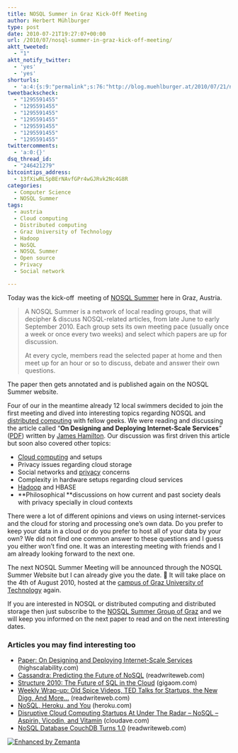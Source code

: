 ```yaml
---
title: NOSQL Summer in Graz Kick-Off Meeting
author: Herbert Mühlburger
type: post
date: 2010-07-21T19:27:07+00:00
url: /2010/07/nosql-summer-in-graz-kick-off-meeting/
aktt_tweeted:
  - "1"
aktt_notify_twitter:
  - 'yes'
  - 'yes'
shorturls:
  - 'a:4:{s:9:"permalink";s:76:"http://blog.muehlburger.at/2010/07/21/nosql-summer-in-graz-kick-off-meeting/";s:7:"tinyurl";s:26:"http://tinyurl.com/32vjldp";s:4:"isgd";s:18:"http://is.gd/kvwOw";s:5:"bitly";s:20:"http://bit.ly/dcOff0";}'
tweetbackscheck:
  - "1295591455"
  - "1295591455"
  - "1295591455"
  - "1295591455"
  - "1295591455"
  - "1295591455"
  - "1295591455"
twittercomments:
  - 'a:0:{}'
dsq_thread_id:
  - "246421279"
bitcointips_address:
  - 13fXiwRLSpBErNAvfGPr4wGJRvk2Nc4G8R
categories:
  - Computer Science
  - NOSQL Summer
tags:
  - austria
  - Cloud computing
  - Distributed computing
  - Graz University of Technology
  - Hadoop
  - NoSQL
  - NOSQL Summer
  - Open source
  - Privacy
  - Social network

---
```

Today was the kick-off  meeting of <a title="NOSQL Summer" href="http://nosqlsummer.org/" target="_blank">NOSQL Summer</a> here in Graz, Austria.

> A NOSQL Summer is a network of local reading groups, that will decipher & discuss NOSQL-related articles, from late June to early September 2010. Each group sets its own meeting pace (usually once a week or once every two weeks) and select which papers are up for discussion.
> 
> At every cycle, members read the selected paper at home and then meet up for an hour or so to discuss, debate and answer their own questions.

The paper then gets annotated and is published again on the NOSQL Summer website.

Four of our in the meantime already 12 local swimmers decided to join the first meeting and dived into interesting topics regarding NOSQL and <a class="zem_slink" title="Distributed computing" rel="wikipedia" href="http://en.wikipedia.org/wiki/Distributed_computing">distributed computing</a> with fellow geeks. We were reading and discussing the article called &#8220;**On Designing and Deploying Internet-Scale Services**&#8221; (<a title="On Designing and Deploying Internet-Scale Services" href="http://nosqlsummer.org/paper/designing-and-deploying-internet-scale-services" target="_blank">PDF</a>) written by <a title="James Hamilton" href="http://perspectives.mvdirona.com/" target="_blank">James Hamilton</a>. Our discussion was first driven this article but soon also covered other topics:

  * <a class="zem_slink" title="Cloud Computing" rel="wikinvest" href="http://www.wikinvest.com/concept/Cloud_Computing">Cloud computing</a> and setups
  * Privacy issues regarding cloud storage
  * Social networks and <a class="zem_slink" title="Privacy" rel="wikipedia" href="http://en.wikipedia.org/wiki/Privacy">privacy</a> concerns
  * Complexity in hardware setups regarding cloud services
  * <a class="zem_slink" title="Hadoop" rel="homepage" href="http://hadoop.apache.org/">Hadoop</a> and HBASE
  * **_<span style="font-weight: normal;"><span style="font-style: normal;">Philosophical</span><strong> </strong></span>_**discussions on how current and past society deals with privacy specially in cloud contexts

There were a lot of different opinions and views on using internet-services and the cloud for storing and processing one&#8217;s own data. Do you prefer to keep your data in a cloud or do you prefer to host all of your data by your own? We did not find one common answer to these questions and I guess you either won&#8217;t find one. It was an interesting meeting with friends and I am already looking forward to the next one.

The next NOSQL Summer Meeting will be announced through the NOSQL Summer Website but I can already give you the date. 🙂 It will take place on the 4th of August 2010, hosted at the <a title="Graz University of Technology, Steyrergasse 30, Room CE08" href="http://maps.google.com/maps?q=Steyrergasse+30+8010+Graz%2C+Austria+%28TU+Graz+-+Zentraler+Informatikdienst%2C+Room+CE08%29" target="_blank">campus of Graz University of Technology</a> again.

If you are interested in NOSQL or distributed computing and distributed storage then just subscribe to the <a title="NOSQL Summer Group Graz" href="http://nosqlsummer.org/city/graz" target="_blank">NOSQL Summer Group of Graz</a> and we will keep you informed on the next paper to read and on the next interesting dates.

### Articles you may find interesting too

<ul class="zemanta-article-ul">
  <li class="zemanta-article-ul-li">
    <a title="Paper: On Designing and Deploying Internet-Scale Services" href="http://highscalability.com/paper-designing-and-deploying-internet-scale-services" target="_blank">Paper: On Designing and Deploying Internet-Scale Services</a> (highscalability.com)
  </li>
  <li class="zemanta-article-ul-li">
    <a href="http://www.readwriteweb.com/cloud/2010/07/cassandra-predicting-the-futur.php">Cassandra: Predicting the Future of NoSQL</a> (readwriteweb.com)
  </li>
  <li class="zemanta-article-ul-li">
    <a href="http://gigaom.com/2010/06/24/structure-2010-the-future-of-sql-in-the-cloud/">Structure 2010: The Future of SQL in the Cloud</a> (gigaom.com)
  </li>
  <li class="zemanta-article-ul-li">
    <a href="http://www.readwriteweb.com/archives/weekly_wrap-up_old_spice_videos_ted_talks_for_startups_the_new_digg_and_more.php">Weekly Wrap-up: Old Spice Videos, TED Talks for Startups, the New Digg, And More&#8230;</a> (readwriteweb.com)
  </li>
  <li class="zemanta-article-ul-li">
    <a href="http://blog.heroku.com/archives/2010/7/20/nosql/">NoSQL, Heroku, and You</a> (heroku.com)
  </li>
  <li class="zemanta-article-ul-li">
    <a href="http://www.cloudave.com/link/disruptive-cloud-computing-startups-at-under-the-radar-nosql">Disruptive Cloud Computing Startups At Under The Radar &#8211; NoSQL &#8211; Aspirin, Vicodin, and Vitamin</a> (cloudave.com)
  </li>
  <li class="zemanta-article-ul-li">
    <a href="http://www.readwriteweb.com/enterprise/2010/07/nosql-database-couchdb.php">NoSQL Database CouchDB Turns 1.0</a> (readwriteweb.com)
  </li>
</ul>

<div class="zemanta-pixie">
  <a class="zemanta-pixie-a" title="Enhanced by Zemanta" href="http://www.zemanta.com/"><img class="zemanta-pixie-img" src="http://img.zemanta.com/zemified_e.png?x-id=bb85b9db-de71-4a52-960b-6a19147022a8" alt="Enhanced by Zemanta" /></a><span class="zem-script more-related pretty-attribution"></span>
</div>
